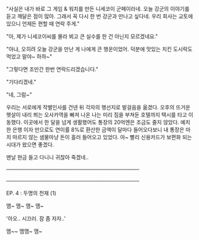 "사실은 내가 바로 그 게임 & 워치를 만든 니세코이 군페이라네. 오늘 강군의 이야기를 듣고 깨달은 점이 많아. 그래서 꼭 다시 한 번 강군과 만나고 싶다네. 우리 회사는 교토에 있으니 언제든 편할 때 연락 주게."

"아, 제가 니세코이씨를 몰라 뵈고 큰 실수를 한 건 아닌지 모르겠네요."

"아냐, 오히려 오늘 강군을 만난 게 나에게 큰 행운이었어. 덕분에 맛있는 치킨 도시락도 먹었고 말야~ 하하~"

"그렇다면 조만간 한번 연락드리겠습니다."

"기다리겠네."

"네, 그럼~"

우리는 서로에게 작별인사를 건넨 뒤 각자의 행선지로 발걸음을 옮겼다. 오후의 뜨거운 햇살이 내리 쬐는 오사카역을 빠져 나온 나는 미리 짐을 부쳐둔 호텔까지 택시를 타고 이동했다. 이곳에서 한 달을 넘게 생활했어도 통장의 20억엔은 조금도 줄지 않았다. 예치한 은행 이자 만으로도 연이률 8%로 환산한 금액이 달마다 들어오다보니 내 통장은 마치 마르지 않는 샘물마냥 돈이 흘러 들어오고 있었다. 아~ 빨리 신용카드가 보편화 되는 시대가 왔으면 좋겠다.

맨날 현금 들고 다니니 귀찮아 죽겠네..

────────────────────────────────────

────────────────────────────────────

EP. 4 : 두명의 천재 (1)

맴~ 맴~ 맴~ 맴~

'아오.. 시끄러. 잠 좀 자자..'

맴~~ 맴맴~ 맴~